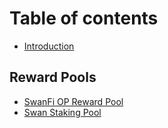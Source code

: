 # Table of contents

* [Introduction](README.md)

## Reward Pools

* [SwanFi OP Reward Pool](products/swanfi-op-reward-pool.md)
* [Swan Staking Pool](products/swan-staking-pool.md)
